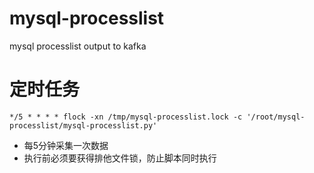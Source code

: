 # mysql-processlist
mysql processlist output to kafka

# 定时任务
```
*/5 * * * * flock -xn /tmp/mysql-processlist.lock -c '/root/mysql-processlist/mysql-processlist.py'
```

* 每5分钟采集一次数据
* 执行前必须要获得排他文件锁，防止脚本同时执行
